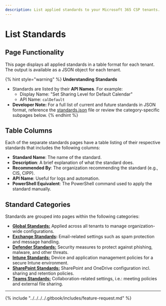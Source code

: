 ```yaml
---
description: List applied standards to your Microsoft 365 CSP tenants.
---
```


# List Standards

## **Page Functionality**

This page displays all applied standards in a table format for each tenant. The output is available as a JSON object for each tenant.

{% hint style="warning" %}
**Understanding Standards**

* Standards are listed by their **API Names**. For example:
  * Display Name: "Set Sharing Level for Default Calendar"
  * API Name: `calDefault`
* **Developer Note:** For a full list of current and future standards in JSON format, reference the [standards.json](https://github.com/KelvinTegelaar/CIPP/blob/main/src/data/standards.json) file or review the category-specific subpages below.
{% endhint %}

## **Table Columns**

Each of the separate standards pages have a table listing of their respective standards that includes the following columns:

* **Standard Name**: The name of the standard.
* **Description**: A brief explanation of what the standard does.
* **Recommended By**: The organization recommending the standard (e.g., CIS, CIPP).
* **API Name**: Useful for logs and automation.
* **PowerShell Equivalent**: The PowerShell command used to apply the standard manually.

## **Standard Categories**

Standards are grouped into pages within the following categories:

* [**Global Standards:**](global-standards.md) Applied across all tenants to manage organization-wide configurations.
* [**Exchange Standards**](exchange-standards.md)**:** Email-related settings such as spam protection and message handling.
* [**Defender Standards:**](defender-standards.md) Security measures to protect against phishing, malware, and other threats.
* [**Intune Standards:**](intune-standards.md) Device and application management policies for a secure Intune environment.
* [**SharePoint Standards:**](sharepoint-standards.md) SharePoint and OneDrive configuration incl. sharing and retention policies.
* [**Teams Standards:**](teams-standards.md) Collaboration-related settings, i.e.: meeting policies and external file sharing.

***

{% include "../../../../.gitbook/includes/feature-request.md" %}
